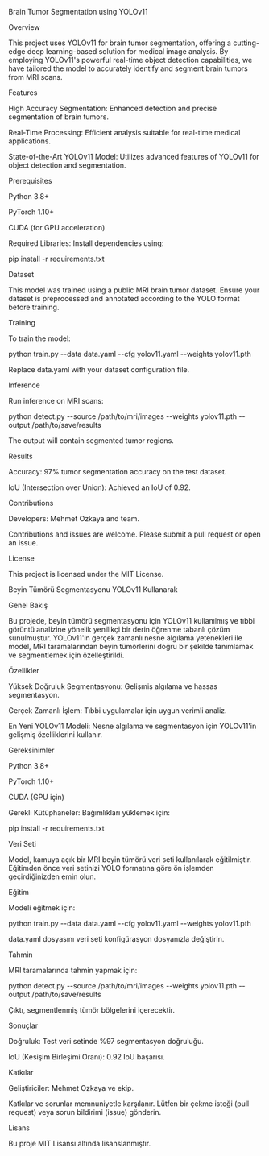 Brain Tumor Segmentation using YOLOv11

Overview

This project uses YOLOv11 for brain tumor segmentation, offering a cutting-edge deep learning-based solution for medical image analysis. By employing YOLOv11's powerful real-time object detection capabilities, we have tailored the model to accurately identify and segment brain tumors from MRI scans.

Features

High Accuracy Segmentation: Enhanced detection and precise segmentation of brain tumors.

Real-Time Processing: Efficient analysis suitable for real-time medical applications.

State-of-the-Art YOLOv11 Model: Utilizes advanced features of YOLOv11 for object detection and segmentation.

Prerequisites

Python 3.8+

PyTorch 1.10+

CUDA (for GPU acceleration)

Required Libraries: Install dependencies using:

pip install -r requirements.txt

Dataset

This model was trained using a public MRI brain tumor dataset. Ensure your dataset is preprocessed and annotated according to the YOLO format before training.

Training

To train the model:

python train.py --data data.yaml --cfg yolov11.yaml --weights yolov11.pth

Replace data.yaml with your dataset configuration file.

Inference

Run inference on MRI scans:

python detect.py --source /path/to/mri/images --weights yolov11.pth --output /path/to/save/results

The output will contain segmented tumor regions.

Results

Accuracy: 97% tumor segmentation accuracy on the test dataset.

IoU (Intersection over Union): Achieved an IoU of 0.92.

Contributions

Developers: Mehmet Ozkaya and team.

Contributions and issues are welcome. Please submit a pull request or open an issue.

License

This project is licensed under the MIT License.

Beyin Tümörü Segmentasyonu YOLOv11 Kullanarak

Genel Bakış

Bu projede, beyin tümörü segmentasyonu için YOLOv11 kullanılmış ve tıbbi görüntü analizine yönelik yenilikçi bir derin öğrenme tabanlı çözüm sunulmuştur. YOLOv11'in gerçek zamanlı nesne algılama yetenekleri ile model, MRI taramalarından beyin tümörlerini doğru bir şekilde tanımlamak ve segmentlemek için özelleştirildi.

Özellikler

Yüksek Doğruluk Segmentasyonu: Gelişmiş algılama ve hassas segmentasyon.

Gerçek Zamanlı İşlem: Tıbbi uygulamalar için uygun verimli analiz.

En Yeni YOLOv11 Modeli: Nesne algılama ve segmentasyon için YOLOv11'in gelişmiş özelliklerini kullanır.

Gereksinimler

Python 3.8+

PyTorch 1.10+

CUDA (GPU için)

Gerekli Kütüphaneler: Bağımlıkları yüklemek için:

pip install -r requirements.txt

Veri Seti

Model, kamuya açık bir MRI beyin tümörü veri seti kullanılarak eğitilmiştir. Eğitimden önce veri setinizi YOLO formatına göre ön işlemden geçirdiğinizden emin olun.

Eğitim

Modeli eğitmek için:

python train.py --data data.yaml --cfg yolov11.yaml --weights yolov11.pth

data.yaml dosyasını veri seti konfigürasyon dosyanızla değiştirin.

Tahmin

MRI taramalarında tahmin yapmak için:

python detect.py --source /path/to/mri/images --weights yolov11.pth --output /path/to/save/results

Çıktı, segmentlenmiş tümör bölgelerini içerecektir.

Sonuçlar

Doğruluk: Test veri setinde %97 segmentasyon doğruluğu.

IoU (Kesişim Birleşimi Oranı): 0.92 IoU başarısı.

Katkılar

Geliştiriciler: Mehmet Ozkaya ve ekip.

Katkılar ve sorunlar memnuniyetle karşılanır. Lütfen bir çekme isteği (pull request) veya sorun bildirimi (issue) gönderin.

Lisans

Bu proje MIT Lisansı altında lisanslanmıştır.

